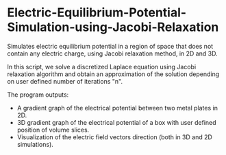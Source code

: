 # Electric-Equilibrium-Potential-Simulation-using-Jacobi-Relaxation

Simulates electric equilibrium potential in a region of space that does not contain any electric charge, using Jacobi relaxation method, in 2D and 3D.

In this script, we solve a discretized Laplace equation using Jacobi relaxation algorithm and obtain an approximation of the solution depending on user defined number of iterations "n".

The program outputs:
- A gradient graph of the electrical potential between two metal plates in 2D.
- 3D gradient graph of the electrical potential of a box with user defined position of volume slices.
- Visualization of the electric field vectors direction (both in 3D and 2D simulations).
